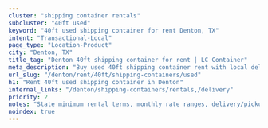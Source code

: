 ```yaml
---
cluster: "shipping container rentals"
subcluster: "40ft used"
keyword: "40ft used shipping container for rent Denton, TX"
intent: "Transactional-Local"
page_type: "Location-Product"
city: "Denton, TX"
title_tag: "Denton 40ft shipping container for rent | LC Container"
meta_description: "Buy used 40ft shipping container rent with local delivery in Denton, TX. LC Container — local Since 2003. Request a fast quote today."
url_slug: "/denton/rent/40ft/shipping-containers/used"
h1: "Rent 40ft used shipping container in Denton"
internal_links: "/denton/shipping-containers/rentals,/delivery"
priority: 2
notes: "State minimum rental terms, monthly rate ranges, delivery/pickup fees, service area."
noindex: true
---
```


<!-- TODO: Add unique city/inventory copy, images, and internal links here. -->
